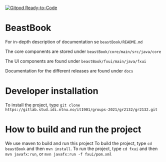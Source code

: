 [![Gitpod Ready-to-Code](https://img.shields.io/badge/Gitpod-Ready--to--Code-blue?logo=gitpod)](https://gitpod.stud.ntnu.no/#https://gitlab.stud.idi.ntnu.no/it1901/groups-2021/gr2132/gr2132)

# BeastBook

For in-depth description of documentation se `beastBook/README.md`

The core components are stored under `beastBook/core/main/src/java/core`

The UI components are found under `beastBook/fxui/main/java/fxui`

Documentation for the different releases are found under `docs`

# Developer installation
To install the project, type `git clone https://gitlab.stud.idi.ntnu.no/it1901/groups-2021/gr2132/gr2132.git`

# How to build and run the project
We use maven to build and run this project
To build the project, type `cd beastBook` and then `mvn install`.
To run the project, type `cd fxui` and then `mvn javafx:run`, or `mvn javafx:run -f fxui/pom.xml`
